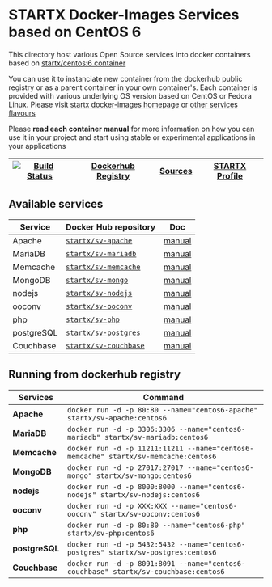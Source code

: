 # STARTX Docker-Images Services based on CentOS 6

This directory host various Open Source services into docker containers based on [startx/centos:6 container](https://hub.docker.com/r/startx/fedora)

You can use it to instanciate new container from the dockerhub public registry 
or as a parent container in your own container's. 
Each container is provided with various underlying OS version based on CentOS or 
Fedora Linux. Please visit [startx docker-images homepage](https://github.com/startxfr/docker-images/)
or [other services flavours](https://github.com/startxfr/docker-images/Services#container-flavours)

Please **read each container manual** for more information on how you can use it in 
your project and start using stable or experimental applications in your applications

| [![Build Status](https://travis-ci.org/startxfr/docker-images.svg)](https://travis-ci.org/startxfr/docker-images) | [Dockerhub Registry](https://hub.docker.com/r/startx) | [Sources](https://github.com/startxfr/docker-images/)             | [STARTX Profile](https://github.com/startxfr) | 
|-------------------------------------------------------------------------------------------------------------------|-------------------------------------------------------|-------------------------------------------------------------------|-----------------------------------------------|

## Available services

| Service       | Docker Hub repository                                                | Doc
|---------------|----------------------------------------------------------------------|-----------------------------
| Apache        | [`startx/sv-apache`](https://hub.docker.com/r/startx/sv-apache)      | [manual](apache/README.md)
| MariaDB       | [`startx/sv-mariadb`](https://hub.docker.com/r/startx/sv-mariadb)    | [manual](mariadb/README.md)
| Memcache      | [`startx/sv-memcache`](https://hub.docker.com/r/startx/sv-memcache)  | [manual](memcache/README.md) 
| MongoDB       | [`startx/sv-mongo`](https://hub.docker.com/r/startx/sv-mongo)        | [manual](mongo/README.md)
| nodejs        | [`startx/sv-nodejs`](https://hub.docker.com/r/startx/sv-nodejs)      | [manual](nodejs/README.md)
| ooconv        | [`startx/sv-ooconv`](https://hub.docker.com/r/startx/sv-ooconv)      | [manual](ooconv/README.md)
| php           | [`startx/sv-php`](https://hub.docker.com/r/startx/sv-php)            | [manual](php/README.md)
| postgreSQL    | [`startx/sv-postgres`](https://hub.docker.com/r/startx/sv-postgres)  | [manual](postgres/README.md)
| Couchbase     | [`startx/sv-couchbase`](https://hub.docker.com/r/startx/sv-couchbase)| [manual](couchbase/README.md)


## Running from dockerhub registry

| Services            | Command                                                                              |
|---------------------|--------------------------------------------------------------------------------------|
| **Apache**          | `docker run -d -p 80:80 --name="centos6-apache" startx/sv-apache:centos6`            | 
| **MariaDB**         | `docker run -d -p 3306:3306 --name="centos6-mariadb" startx/sv-mariadb:centos6`      | 
| **Memcache**        | `docker run -d -p 11211:11211 --name="centos6-memcache" startx/sv-memcache:centos6`  | 
| **MongoDB**         | `docker run -d -p 27017:27017 --name="centos6-mongo" startx/sv-mongo:centos6`        | 
| **nodejs**          | `docker run -d -p 8000:8000 --name="centos6-nodejs" startx/sv-nodejs:centos6`        | 
| **ooconv**          | `docker run -d -p XXX:XXX --name="centos6-ooconv" startx/sv-ooconv:centos6`          | 
| **php**             | `docker run -d -p 80:80 --name="centos6-php" startx/sv-php:centos6`                  | 
| **postgreSQL**      | `docker run -d -p 5432:5432 --name="centos6-postgres" startx/sv-postgres:centos6`    | 
| **Couchbase**       | `docker run -d -p 8091:8091 --name="centos6-couchbase" startx/sv-couchbase:centos6`  | 
